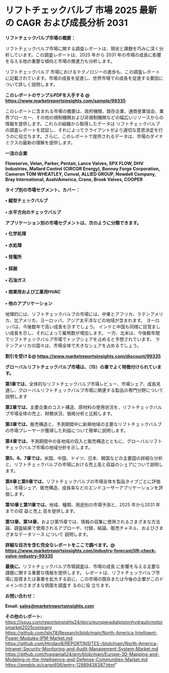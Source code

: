 # リフトチェックバルブ 市場 2025 最新の CAGR および成長分析 2031

<strong><b>リフトチェックバルブ市場の概要：</b></strong>

リフトチェックバルブ市場に関する調査レポートは、現状と課題を巧みに深く分析しています。この調査レポートは、2025 年から 2031 年の市場の成長に影響を与える他の重要な傾向と市場の推進力も分析します。

リフトチェックバルブ 市場におけるテクノロジーの進歩も、この調査レポートに記載されています。市場の成長を促進し、世界市場での成長を促進する要因について詳しく説明します。

<strong>このレポートのサンプルPDFを入手する @ <a href=https://www.marketreportsinsights.com/sample/99335>https://www.marketreportsinsights.com/sample/99335</a></strong>

このレポートに含まれる市場の概要は、政府機関、既存企業、通商産業協会、業界ブローカー、その他の規制機関および非規制機関などの幅広いリソースからの情報を提供します。これらの組織から取得したデータは リフトチェックバルブ の調査レポートを認証し、それによってクライアントがより適切な意思決定を行うのに役立ちます。さらに、このレポートで提供されるデータは、市場のダイナミクスの最新の理解を提供します。

<strong>一流の企業</strong>

<strong><b>Flowserve, Velan, Parker, Pentair, Lance Valves, SPX FLOW, DHV Industries, Mallard Control (CIRCOR Energy), Bonney Forge Corporation, Cameron TOM WHEATLEY, Conval, ALLIED GROUP, Newdell Company, Bray International, AsahiAmerica, Crane, Brook Valves, COOPER</b></strong>

<strong><b>タイプ別の市場セグメント、カバー：</b></strong>

<strong>• 縦型チェックバルブ<br><br>• 水平方向のチェックバルブ</strong>

<strong><b>アプリケーション別の市場セグメントは、次のように分類できます。</b></strong>

<strong>• 化学処理<br><br>• 水処理<br><br>• 発電所<br><br>• 採掘<br><br>• 石油ガス<br><br>• 商業用および工業用HVAC<br><br>• 他のアプリケーション</strong>

 地理的には、リフトチェックバルブの市場には、中東とアフリカ、ラテンアメリカ、北アメリカ、ヨーロッパ、アジア太平洋などの地域が含まれます。 ヨーロッパは、今後数年で高い成長を示すでしょう。 インドと中国も同様に目覚ましい成長を示し、それによって雇用数が増加します。 一方、北米は、今後数年間でリフトチェックバルブ市場でトップシェアを占めると予想されています。 ラテンアメリカの国々は、市場全体で大きなシェアを占めるでしょう。

<strong>割引を受ける@ <a href=https://www.marketreportsinsights.com/discount/99335>https://www.marketreportsinsights.com/discount/99335</a></strong>

<strong><b>グローバルリフトチェックバルブ市場は、（15）の章でよく特徴付けられています。</b></strong>

<strong><b>第</b></strong><strong><b>1章では、</b></strong>全体的なリフトチェックバルブ市場レビュー、市場シェア、成長見通し、グローバルリフトチェックバルブ市場に関連する製品の専門分野について説明します

<strong><b>第2章では、</b></strong>主要企業のコスト構造、原材料の使用状況を、リフトチェックバルブ市場全体の売上、財務状況、価格分析と比較します。

<strong><b>第3章では、</b></strong>販売構造と、予測期間中に新興地域の主要なリフトチェックバルブの市場プレーヤーが獲得した利益について簡単に説明します。

<strong><b>第4章では、</b></strong>予測期間中の各地域の収入と販売構造とともに、グローバルリフトチェックバルブ市場の地域分析を示します。

<strong><b>第5、6、7章では、</b></strong>米国、中国、ドイツ、日本、韓国などの主要国の詳細な分析と、リフトチェックバルブの市場における売上高と収益のシェアについて説明します。

<strong><b>第8章と第9章では、</b></strong>リフトチェックバルブの市場全体を製品タイプごとに評価し、市場シェア、販売構造、成長率などのエンドユーザーアプリケーションを評価します。

<strong><b>第10章と第11章では、</b></strong>地域、種類、用途別の市場予測と、2025 年から2031 年までの収 益と売上 高を提供します。

<strong><b>第13章、第14章、</b></strong>および第15章では、情報の収集に使用されるさまざまな方法論、調査結果で使用されるアプローチ、付録、結論、販売チャネル、およびさまざまなデータソース について 説明します。

<strong>詳細な目次を含む完全なレポートをここで調べます。@ <a href=https://www.marketreportsinsights.com/industry-forecast/lift-check-valve-industry-99335>https://www.marketreportsinsights.com/industry-forecast/lift-check-valve-industry-99335</a></strong>

<strong><b>最後に、</b></strong>リフトチェックバルブ市場調査は、市場の成長 に影響を</a>与える主要な課題に関する重要な情報を提供します。 レポートは、リフトチェックバルブ市場に投資または事業を拡大する前に、この市場の既存または今後の企業がこのドメインのさまざまな側面を調査す るのに役 立ちます。

<strong><b>お問い合わせ：</b></strong>

<strong>Email: </strong><a href=mailto:sales@marketreportsinsights.com><strong>sales@marketreportsinsights.com</strong></a>

<strong>その他のレポート:</strong>
<br>
<a href=https://issuu.com/reportsinsights24/docs/europeradialpistonhydraulicmotorsmarket2025company>https://issuu.com/reportsinsights24/docs/europeradialpistonhydraulicmotorsmarket2025company</a>
<br>
<a href=https://github.com/Ishi78/Research/blob/main/North-America-Intelligent-Power-Modules-IPM-Market.md>https://github.com/Ishi78/Research/blob/main/North-America-Intelligent-Power-Modules-IPM-Market.md</a>
<br>
<a href=https://github.com/Hindavi8/REPORTINSITES-/blob/main/North-America-Intranet-Security-Monitoring-and-Audit-Management-System-Market.md>https://github.com/Hindavi8/REPORTINSITES-/blob/main/North-America-Intranet-Security-Monitoring-and-Audit-Management-System-Market.md</a>
<br>
<a href=https://github.com/tyagianjali24/ann/blob/main/Europe-3D-Mapping-and-Modeling-in-the-Intelligence-and-Defense-Communities-Market.md>https://github.com/tyagianjali24/ann/blob/main/Europe-3D-Mapping-and-Modeling-in-the-Intelligence-and-Defense-Communities-Market.md</a>
<br>
<a href=https://ameblo.jp/cargo656/entry-12889438387.html>https://ameblo.jp/cargo656/entry-12889438387.html</a>"
